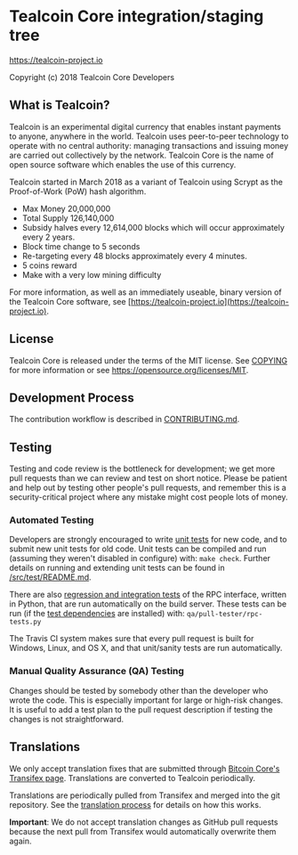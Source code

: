 Tealcoin Core integration/staging tree
=====================================

https://tealcoin-project.io

Copyright (c) 2018 Tealcoin Core Developers

What is Tealcoin?
----------------

Tealcoin is an experimental digital currency that enables instant payments to
anyone, anywhere in the world. Tealcoin uses peer-to-peer technology to operate
with no central authority: managing transactions and issuing money are carried
out collectively by the network. Tealcoin Core is the name of open source
software which enables the use of this currency.

Tealcoin started in March 2018 as a variant of Tealcoin using Scrypt as the Proof-of-Work (PoW) hash algorithm.

- Max Money 20,000,000
- Total Supply 126,140,000
- Subsidy halves every 12,614,000 blocks which will occur approximately every 2 years.
- Block time change to 5 seconds
- Re-targeting every 48 blocks approximately every 4 minutes.
- 5 coins reward
- Make with a very low mining difficulty

For more information, as well as an immediately useable, binary version of
the Tealcoin Core software, see [https://tealcoin-project.io](https://tealcoin-project.io).

License
-------

Tealcoin Core is released under the terms of the MIT license. See [COPYING](COPYING) for more
information or see https://opensource.org/licenses/MIT.

Development Process
-------------------

The contribution workflow is described in [CONTRIBUTING.md](CONTRIBUTING.md).

Testing
-------

Testing and code review is the bottleneck for development; we get more pull
requests than we can review and test on short notice. Please be patient and help out by testing
other people's pull requests, and remember this is a security-critical project where any mistake might cost people
lots of money.

### Automated Testing

Developers are strongly encouraged to write [unit tests](src/test/README.md) for new code, and to
submit new unit tests for old code. Unit tests can be compiled and run
(assuming they weren't disabled in configure) with: `make check`. Further details on running
and extending unit tests can be found in [/src/test/README.md](/src/test/README.md).

There are also [regression and integration tests](/qa) of the RPC interface, written
in Python, that are run automatically on the build server.
These tests can be run (if the [test dependencies](/qa) are installed) with: `qa/pull-tester/rpc-tests.py`

The Travis CI system makes sure that every pull request is built for Windows, Linux, and OS X, and that unit/sanity tests are run automatically.

### Manual Quality Assurance (QA) Testing

Changes should be tested by somebody other than the developer who wrote the
code. This is especially important for large or high-risk changes. It is useful
to add a test plan to the pull request description if testing the changes is
not straightforward.

Translations
------------

We only accept translation fixes that are submitted through [Bitcoin Core's Transifex page](https://www.transifex.com/projects/p/bitcoin/).
Translations are converted to Tealcoin periodically.

Translations are periodically pulled from Transifex and merged into the git repository. See the
[translation process](doc/translation_process.md) for details on how this works.

**Important**: We do not accept translation changes as GitHub pull requests because the next
pull from Transifex would automatically overwrite them again.
